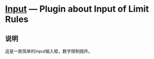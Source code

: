 [Input](https://github.com/jnxyx/upload) — Plugin about Input of Limit Rules
==================================================


说明
-----------------------------------

这是一款简单的input输入框，数字限制插件。
